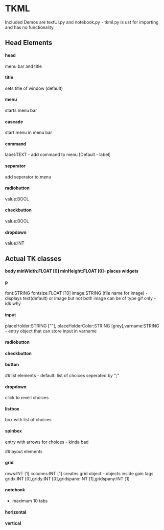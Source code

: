 # TKML
Included Demos are textUI.py and notebook.py - tkml.py is ust for importing and has no functionality

## Head Elements
#### head 
menu bar and title 
#### title 
sets title of window (default)
#### menu 
starts menu bar
#### cascade 
start menu in menu bar
#### command 
label:TEXT - add command to menu [Default - label]
#### separator 
add seperator to menu
#### radiobutton 
value:BOOL
#### checkbutton 
value:BOOL
#### dropdown
value:INT


## Actual TK classes

#### body minWidth:FLOAT [0] minHeight:FLOAT [0]- places widgets

#### p 
font:STRING fontsize:FLOAT [10]  image:STRING (file name for image) - displays text(default) or image but not both
    image can be of type gif only - idk why
#### input 
placeHolder:STRING [""], placeHolderColor:STRING [grey],varname:STRING - entry object that can store input in varname
#### radiobutton
#### checkbutton
#### button

##list elements - default: list of choices seperated by ";"
#### dropdown 
click to reveil choices 
#### listbox 
box with list of choices 
#### spinbox 
entry with arrows for choices - kinda bad

##layout elements

#### grid
rows:INT [1] columns:INT [1] creates grid object - objects inside gain tags gridx:INT [0],gridy:INT [0],gridspanx:INT [1],gridspany:INT [1]
#### notebook 
- maximum 10 tabs
#### horizontal
#### vertical
